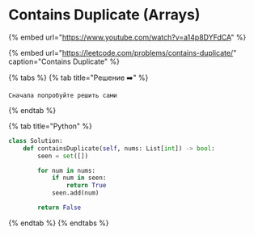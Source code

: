 # Contains Duplicate \(Arrays\)

{% embed url="https://www.youtube.com/watch?v=a14p8DYFdCA" %}

{% embed url="https://leetcode.com/problems/contains-duplicate/" caption="Contains Duplicate" %}

{% tabs %}
{% tab title="Решение ➡️" %}
```
Сначала попробуйте решить сами
```
{% endtab %}

{% tab title="Python" %}
```python
class Solution:
    def containsDuplicate(self, nums: List[int]) -> bool:
        seen = set([])

        for num in nums:
            if num in seen:
                return True
            seen.add(num)

        return False
```
{% endtab %}
{% endtabs %}



